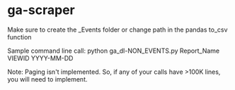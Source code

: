 # ga-scraper

Make sure to create the _Events folder or change path in the pandas to_csv function

Sample command line call: python ga_dl-NON_EVENTS.py Report_Name VIEWID YYYY-MM-DD

Note: Paging isn't implemented. So, if any of your calls have >100K lines, you will need to implement.
